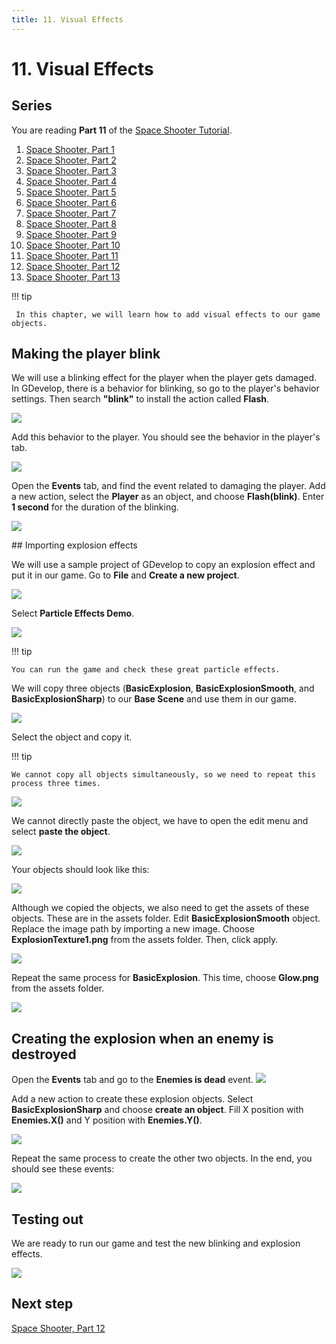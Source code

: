 ```yaml
---
title: 11. Visual Effects
---
```

# 11. Visual Effects

## Series

You are reading **Part 11** of the [Space Shooter Tutorial](/gdevelop5/tutorials/space-shooter).

1. [Space Shooter, Part 1](/gdevelop5/tutorials/space-shooter)
2. [Space Shooter, Part 2](/gdevelop5/tutorials/space-shooter/2-move-player)
3. [Space Shooter, Part 3](/gdevelop5/tutorials/space-shooter/3-shoot-and-health)
4. [Space Shooter, Part 4](/gdevelop5/tutorials/space-shooter/4-background-and-camera)
5. [Space Shooter, Part 5](/gdevelop5/tutorials/space-shooter/5-enemies)
6. [Space Shooter, Part 6](/gdevelop5/tutorials/space-shooter/6-enemy-mechanics)
7. [Space Shooter, Part 7](/gdevelop5/tutorials/space-shooter/7-meteors)
8. [Space Shooter, Part 8](/gdevelop5/tutorials/space-shooter/8-powerups)
9. [Space Shooter, Part 9](/gdevelop5/tutorials/space-shooter/9-ui)
10. [Space Shooter, Part 10](/gdevelop5/tutorials/space-shooter/10-sound-effects-music)
11. [Space Shooter, Part 11](/gdevelop5/tutorials/space-shooter/11-visual-effects)
12. [Space Shooter, Part 12](/gdevelop5/tutorials/space-shooter/12-levels)
13. [Space Shooter, Part 13](/gdevelop5/tutorials/space-shooter/13-main-menu)

!!! tip

     In this chapter, we will learn how to add visual effects to our game objects.

## Making the player blink

We will use a blinking effect for the player when the player gets damaged. In GDevelop, there is a behavior for blinking, so go to the player's behavior settings. Then search **"blink"** to install the action called **Flash**.

![](/gdevelop5/tutorials/space-shooter/space-shooter-add-blink-behavior.png)

Add this behavior to the player. You should see the behavior in the player's tab.

![](/gdevelop5/tutorials/space-shooter/space-shooter-blink.png)

Open the **Events** tab, and find the event related to damaging the player. Add a new action, select the **Player** as an object, and choose **Flash(blink)**. Enter **1 second** for the duration of the blinking.

![](/gdevelop5/tutorials/space-shooter/space-shooter-blink-player-action.png)

## Importing explosion effects

We will use a sample project of GDevelop to copy an explosion effect and put it in our game. Go to **File** and **Create a new project**.

![](/gdevelop5/tutorials/space-shooter/space-shooter-create-a-new-project.png)

Select **Particle Effects Demo**.

![](/gdevelop5/tutorials/space-shooter/space-shooter-particle-effects-demo.png)

!!! tip

    You can run the game and check these great particle effects.

We will copy three objects (**BasicExplosion**, **BasicExplosionSmooth**, and **BasicExplosionSharp**) to our **Base Scene** and use them in our game.

![](/gdevelop5/tutorials/space-shooter/space-shooter-particle-effects-copy-objects.png)

Select the object and copy it.

!!! tip

    We cannot copy all objects simultaneously, so we need to repeat this process three times.

![](/gdevelop5/tutorials/space-shooter/space-shooter-copy-object-from-project-min.gif)

We cannot directly paste the object, we have to open the edit menu and select **paste the object**.

![](/gdevelop5/tutorials/space-shooter/space-shooter-paste-object-min.gif)

Your objects should look like this:

![](/gdevelop5/tutorials/space-shooter/space-shooter-effect-objects.png)

Although we copied the objects, we also need to get the assets of these objects. These are in the assets folder. Edit **BasicExplosionSmooth** object. Replace the image path by importing a new image. Choose **ExplosionTexture1.png** from the assets folder. Then, click apply.

![](/gdevelop5/tutorials/space-shooter/space-shooter-basic-explosion-assets-min.gif)

Repeat the same process for **BasicExplosion**. This time, choose **Glow.png** from the assets folder.

![](/gdevelop5/tutorials/space-shooter/space-shooter-basic-explosion-glow.png)

## Creating the explosion when an enemy is destroyed

Open the **Events** tab and go to the **Enemies is dead** event.
![](/gdevelop5/tutorials/space-shooter/space-shooter-add-explosion-events-here.png)

Add a new action to create these explosion objects. Select **BasicExplosionSharp** and choose **create an object**. Fill X position with **Enemies.X()** and Y position with **Enemies.Y()**.

![](/gdevelop5/tutorials/space-shooter/space-shooter-create-explosion-objects.png)

Repeat the same process to create the other two objects. In the end, you should see these events:

![](/gdevelop5/tutorials/space-shooter/space-shooter-chapter-11-events.png)

## Testing out

We are ready to run our game and test the new blinking and explosion effects.

![](/gdevelop5/tutorials/space-shooter/space-shooter-chapter-11-demo.gif)

## Next step

[Space Shooter, Part 12](/gdevelop5/tutorials/space-shooter/12-levels)

